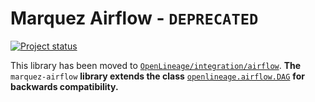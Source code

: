 # Marquez Airflow - `DEPRECATED`

[![Project status](https://img.shields.io/badge/status-deprecated-orange.svg)]()

This library has been moved to [`OpenLineage/integration/airflow`](https://github.com/OpenLineage/OpenLineage/tree/main/integration/airflow). **The** `marquez-airflow` **library extends the class** [`openlineage.airflow.DAG`](https://github.com/OpenLineage/OpenLineage/blob/main/integration/airflow/openlineage/airflow/dag.py) **for backwards compatibility.**
